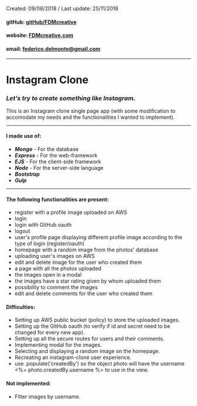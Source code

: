 Created: 09/08/2018 / Last update: 25/11/2018

#### gitHub: [gitHub/FDMcreative](https://github.com/FDMcreative/)
#### website: [FDMcreative.com](http://www.fdmcreative.com) 
#### email: [federico.delmonte@gmail.com](federico.delmonte@gmail.com)

---

# Instagram Clone
### *Let's try to create something like Instagram.*

This is an Instagram clone single page app (with some modification to accomodate my needs and the functionalities I wanted to implement).

---

#### I made use of:

- _**Mongo**_ - For the database
- _**Express**_ - For the web-framework
- _**EJS**_ - For the client-side framework
- _**Node**_ - For the server-side language
- _**Bootstrap**_
- _**Gulp**_

---

#### The following functionalities are present:

- register with a profile image uploaded on AWS
- login
- login with GitHub oauth
- logout
- user's profile page displaying different profile image according to the type of login (register/oauth)
- homepage with a random image from the photos' database
- uploading user's images on AWS
- edit and delete image for the user who created them
- a page with all the photos uploaded
- the images open in a modal
- the images have a star rating given by whom uploaded them
- possibility to comment the images
- edit and delete comments for the user who created them

#### Difficulties:

- Setting up AWS public bucket (policy) to store the uploaded images.
- Setting up the GitHub oauth (to verify if id and secret need to be changed for every new app).
- Setting up all the secure routes for users and their comments.
- Implementing modal for the images.
- Selecting and displaying a random image on the homepage.
- Recreating an instagram-clone user experience.
- use .populate('createdBy') so the object photo will have the username <%= photo.createdBy.username %> to use in the view.

#### Not implemented:

- Filter images by username.